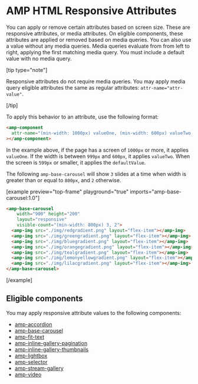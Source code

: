 # AMP HTML Responsive Attributes

You can apply or remove certain attributes based on screen size. These are responsive attributes, or media attributes. On eligible components, these attributes are applied or removed based on media queries. You can also use a value without any media queries. Media queries evaluate from from left to right, applying the first matching media query. You must include a default value with no media query.

[tip type="note"]

Responsive attributes do not require media queries. You may apply media query eligible attributes the same as regular attributes: `attr-name="attr-value"`.

[/tip]

To apply this behavior to an attribute, use the following format:

```html
<amp-component
  attr-name="(min-width: 1000px) valueOne, (min-width: 600px) valueTwo, defaultValue"
></amp-component>
```

In the example above, if the page has a screen of `1000px` or more, it applies `valueOne`. If the width is between `999px` and `600px`, it applies `valueTwo`. When the screen is `599px` or smaller, it applies the `defaultValue`.

The following `amp-base-carousel` will show `3` slides at a time when width is greater than or equal to `800px`, and `2` otherwise.

[example preview="top-frame" playground="true" imports="amp-base-carousel:1.0"]

```html
<amp-base-carousel
    width="900" height="200"
    layout="responsive"
    visible-count="(min-width: 800px) 3, 2">
  <amp-img src="./img/redgradient.png" layout="flex-item"></amp-img>
  <amp-img src="./img/greengradient.png" layout="flex-item"></amp-img>
  <amp-img src="./img/bluegradient.png" layout="flex-item"></amp-img>
  <amp-img src="./img/orangegradient.png" layout="flex-item"></amp-img>
  <amp-img src="./img/tealgradient.png" layout="flex-item"></amp-img>
  <amp-img src="./img/lemonyellowgradient.png" layout="flex-item"></amp-img>
  <amp-img src="./img/lilacgradient.png" layout="flex-item"></amp-img>
</amp-base-carousel>
```

[/example]

## Eligible components

You may apply responsive attribute values to the following components:

-   [amp-accordion](./../extensions/amp-accordion/amp-accordion.md#animate)
-   [amp-base-carousel](./../extensions/amp-base-carousel/amp-base-carousel.md#media-queries)
-   [amp-fit-text](./../extensions/amp-fit-text/amp-fit-text.md#media-queries)
-   [amp-inline-gallery-pagination](./../extensions/amp-inline-gallery/amp-inline-gallery.md#include-pagination-indicators)
-   [amp-inline-gallery-thumbnails](./../extensions/amp-inline-gallery/amp-inline-gallery.md#include-pagination-thumbnails)
-   [amp-lightbox](./../extensions/amp-lightbox/amp-lightbox.md#animation)
-   [amp-selector](./../extensions/amp-selector/amp-selector.md#keyboard-select-mode)
-   [amp-stream-gallery](./../extensions/amp-stream-gallery/amp-stream-gallery.md#media-queries)
-   [amp-video](./../extensions/amp-video/amp-video.md#rotate-to-fullscreen)
